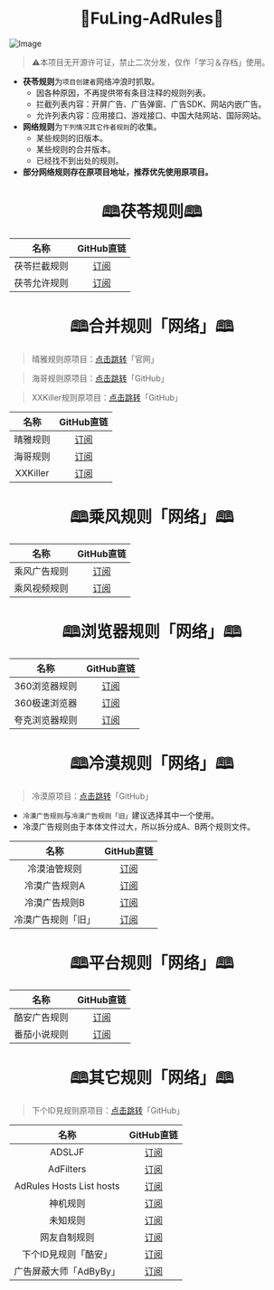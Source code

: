 <h1 align="center">🌸FuLing-AdRules🌸</h1>

![Image](https://raw.githubusercontent.com/Kuroba-Sayuki/FuLing-Resource/Master/StaticWallpapers/Horizontal/1707820632.jpg)
>⚠️本项目无开源许可证，禁止二次分发，仅作「学习＆存档」使用。
- **茯苓规则**为`项目创建者`网络冲浪时抓取。
    - 因各种原因，不再提供带有条目注释的规则列表。
    - 拦截列表内容：开屏广告、广告弹窗、广告SDK、网站内嵌广告。
    - 允许列表内容：应用接口、游戏接口、中国大陆网站、国际网站。
- **网络规则**为`下列情况其它作者规则`的收集。
    - 某些规则的旧版本。
    - 某些规则的合并版本。
    - 已经找不到出处的规则。
- **部分网络规则存在原项目地址，推荐优先使用原项目。**


<h1 align="center">🕮茯苓规则🕮</h1>

| 名称 | GitHub直链 |
| :-: | :-: |
| 茯苓拦截规则 | [订阅](https://raw.githubusercontent.com/Kuroba-Sayuki/FuLing-AdRules/Master/FuLingRules/FuLingBlockList.txt) |
| 茯苓允许规则 | [订阅](https://raw.githubusercontent.com/Kuroba-Sayuki/FuLing-AdRules/Master/FuLingRules/FuLingAllowList.txt) |


<h1 align="center">🕮合并规则「网络」🕮</h1>

>晴雅规则原项目：[点击跳转](http://rssv.cn)「官网」

>海哥规则原项目：[点击跳转](https://github.com/2771936993/HG)「GitHub」

>XXKiller规则原项目：[点击跳转](https://github.com/DoingDog/XXKiller)「GitHub」

| 名称 | GitHub直链 |
| :-: | :-: |
| 晴雅规则 | [订阅](https://raw.githubusercontent.com/Kuroba-Sayuki/FuLing-AdRules/Master/MergeRules/QingYaMerge.txt) |
| 海哥规则 | [订阅](https://raw.githubusercontent.com/Kuroba-Sayuki/FuLing-AdRules/Master/MergeRules/OceanMerge.txt) |
| XXKiller | [订阅](https://raw.githubusercontent.com/Kuroba-Sayuki/FuLing-AdRules/Master/MergeRules/XXKillerMerge.txt) |


<h1 align="center">🕮乘风规则「网络」🕮</h1>

| 名称 | GitHub直链 |
| :-: | :-: |
| 乘风广告规则 | [订阅](https://raw.githubusercontent.com/Kuroba-Sayuki/FuLing-AdRules/Master/OtherRules/CfGgRules.txt) |
| 乘风视频规则 | [订阅](https://raw.githubusercontent.com/Kuroba-Sayuki/FuLing-AdRules/Master/OtherRules/CfSpRules.txt) |


<h1 align="center">🕮浏览器规则「网络」🕮</h1>

| 名称 | GitHub直链 |
| :-: | :-: |
| 360浏览器规则 | [订阅](https://raw.githubusercontent.com/Kuroba-Sayuki/FuLing-AdRules/Master/OtherRules/360Rules.txt) |
| 360极速浏览器 | [订阅](https://raw.githubusercontent.com/Kuroba-Sayuki/FuLing-AdRules/Master/OtherRules/360SpeedBrowserRules.txt) |
| 夸克浏览器规则 | [订阅](https://raw.githubusercontent.com/Kuroba-Sayuki/FuLing-AdRules/Master/OtherRules/QuarkRules.txt) |


<h1 align="center">🕮冷漠规则「网络」🕮</h1>

>冷漠原项目：[点击跳转](https://github.com/Potterli20/Hosts)「GitHub」
- `冷漠广告规则`与`冷漠广告规则「旧」`建议选择其中一个使用。
- 冷漠广告规则由于本体文件过大，所以拆分成A、B两个规则文件。

| 名称 | GitHub直链 |
| :-: | :-: |
| 冷漠油管规则 | [订阅](https://raw.githubusercontent.com/Kuroba-Sayuki/FuLing-AdRules/Master/OtherRules/IndifferentYouTubeRules.txt) |
| 冷漠广告规则A | [订阅](https://raw.githubusercontent.com/Kuroba-Sayuki/FuLing-AdRules/Master/OtherRules/IndifferentRulesPort01.txt) |
| 冷漠广告规则B | [订阅](https://raw.githubusercontent.com/Kuroba-Sayuki/FuLing-AdRules/Master/OtherRules/IndifferentRulesPort02.txt) |
| 冷漠广告规则「旧」 | [订阅](https://raw.githubusercontent.com/Kuroba-Sayuki/FuLing-AdRules/Master/OtherRules/TrLiRules.txt) |


<h1 align="center">🕮平台规则「网络」🕮</h1>

| 名称 | GitHub直链 |
| :-: | :-: |
| 酷安广告规则 | [订阅](https://raw.githubusercontent.com/Kuroba-Sayuki/FuLing-AdRules/Master/OtherRules/CoolapkRules.txt) |
| 番茄小说规则 | [订阅](https://raw.githubusercontent.com/Kuroba-Sayuki/FuLing-AdRules/Master/OtherRules/TomatoNovelRules.txt) |


<h1 align="center">🕮其它规则「网络」🕮</h1>

>下个ID見规则原项目：[点击跳转](https://github.com/2Gardon/SM-Ad-FuckU-hosts)「GitHub」

| 名称 | GitHub直链 |
| :-: | :-: |
| ADSLJF | [订阅](https://raw.githubusercontent.com/Kuroba-Sayuki/FuLing-AdRules/Master/OtherRules/ADSLJFRules.txt) |
| AdFilters | [订阅](https://raw.githubusercontent.com/Kuroba-Sayuki/FuLing-AdRules/Master/OtherRules/AdFiltersRules.txt) |
| AdRules Hosts List hosts | [ 订阅](https://raw.githubusercontent.com/Kuroba-Sayuki/FuLing-AdRules/Master/OtherRules/AdRulesListHosts.txt) |
| 神机规则 | [订阅](https://raw.githubusercontent.com/Kuroba-Sayuki/FuLing-AdRules/Master/OtherRules/DivineMachineRules.txt) |
| 未知规则 | [订阅](https://raw.githubusercontent.com/Kuroba-Sayuki/FuLing-AdRules/Master/OtherRules/WzRules.txt) |
| 网友自制规则 | [订阅](https://raw.githubusercontent.com/Kuroba-Sayuki/FuLing-AdRules/Master/OtherRules/NetizensRules.txt) |
| 下个ID見规则「酷安」 | [订阅](https://raw.githubusercontent.com/Kuroba-Sayuki/FuLing-AdRules/Master/OtherRules/NextIDSeeRules.txt) |
| 广告屏蔽大师「AdByBy」 | [订阅](https://raw.githubusercontent.com/Kuroba-Sayuki/FuLing-AdRules/Master/OtherRules/AdbybyRules.txt) |

